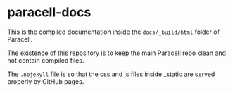 # paracell-docs
This is the compiled documentation inside the `docs/_build/html` folder of Paracell.

The existence of this repository is to keep the main Paracell repo clean and not contain compiled files.

The `.nojekyll` file is so that the css and js files inside _static are served properly by GitHub pages.
